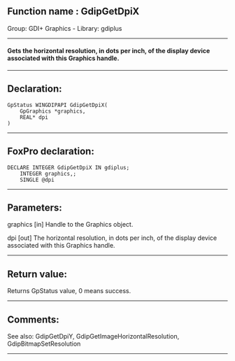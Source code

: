 
## Function name : GdipGetDpiX
Group: GDI+ Graphics - Library: gdiplus    
***  


#### Gets the horizontal resolution, in dots per inch, of the display device associated with this Graphics handle.
***  


## Declaration:
```foxpro  
GpStatus WINGDIPAPI GdipGetDpiX(
	GpGraphics *graphics,
	REAL* dpi
)  
```  
***  


## FoxPro declaration:
```foxpro  
DECLARE INTEGER GdipGetDpiX IN gdiplus;
	INTEGER graphics,;
	SINGLE @dpi  
```  
***  


## Parameters:
graphics
[in] Handle to the Graphics object.

dpi
[out] The horizontal resolution, in dots per inch, of the display device associated with this Graphics handle.  
***  


## Return value:
Returns GpStatus value, 0 means success.  
***  


## Comments:
See also: GdipGetDpiY, GdipGetImageHorizontalResolution, GdipBitmapSetResolution   
  
***  

